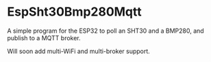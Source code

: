 # EspSht30Bmp280Mqtt
A simple program for the ESP32 to poll an SHT30 and a BMP280, and publish to a MQTT broker.

Will soon add multi-WiFi and multi-broker support.
